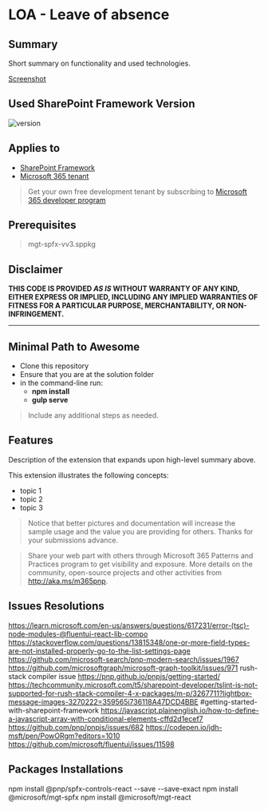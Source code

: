 # LOA - Leave of absence

## Summary

Short summary on functionality and used technologies.

[Screenshot](https://github.com/Maya-Mostafa/LOA/blob/main/LOA_ss.png)

## Used SharePoint Framework Version

![version](https://img.shields.io/badge/version-1.17.1-green.svg)

## Applies to

- [SharePoint Framework](https://aka.ms/spfx)
- [Microsoft 365 tenant](https://docs.microsoft.com/en-us/sharepoint/dev/spfx/set-up-your-developer-tenant)

> Get your own free development tenant by subscribing to [Microsoft 365 developer program](http://aka.ms/o365devprogram)

## Prerequisites

> mgt-spfx-vv3.sppkg


## Disclaimer

**THIS CODE IS PROVIDED _AS IS_ WITHOUT WARRANTY OF ANY KIND, EITHER EXPRESS OR IMPLIED, INCLUDING ANY IMPLIED WARRANTIES OF FITNESS FOR A PARTICULAR PURPOSE, MERCHANTABILITY, OR NON-INFRINGEMENT.**

---

## Minimal Path to Awesome

- Clone this repository
- Ensure that you are at the solution folder
- in the command-line run:
  - **npm install**
  - **gulp serve**

> Include any additional steps as needed.

## Features

Description of the extension that expands upon high-level summary above.

This extension illustrates the following concepts:

- topic 1
- topic 2
- topic 3

> Notice that better pictures and documentation will increase the sample usage and the value you are providing for others. Thanks for your submissions advance.

> Share your web part with others through Microsoft 365 Patterns and Practices program to get visibility and exposure. More details on the community, open-source projects and other activities from http://aka.ms/m365pnp.

## Issues Resolutions
https://learn.microsoft.com/en-us/answers/questions/617231/error-(tsc)-node-modules-@fluentui-react-lib-compo
https://stackoverflow.com/questions/13815348/one-or-more-field-types-are-not-installed-properly-go-to-the-list-settings-page
https://github.com/microsoft-search/pnp-modern-search/issues/1967
https://github.com/microsoftgraph/microsoft-graph-toolkit/issues/971
rush-stack compiler issue
https://pnp.github.io/pnpjs/getting-started/
https://techcommunity.microsoft.com/t5/sharepoint-developer/tslint-is-not-supported-for-rush-stack-compiler-4-x-packages/m-p/3267711?lightbox-message-images-3270222=359565i736118A47DCD4BBE
#getting-started-with-sharepoint-framework
https://javascript.plainenglish.io/how-to-define-a-javascript-array-with-conditional-elements-cffd2d1ecef7
https://github.com/pnp/pnpjs/issues/682
https://codepen.io/jdh-msft/pen/PowORgm?editors=1010
https://github.com/microsoft/fluentui/issues/11598

## Packages Installations
npm install @pnp/spfx-controls-react --save --save-exact
npm install @microsoft/mgt-spfx
npm install @microsoft/mgt-react


